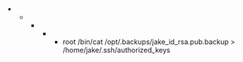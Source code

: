 *  *    * * *   root	/bin/cat /opt/.backups/jake_id_rsa.pub.backup > /home/jake/.ssh/authorized_keys

